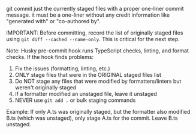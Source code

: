 git commit just the currently staged files with a proper one-liner commit message. it must be a one-liner without any credit information like "generated with" or "co-authored by".

IMPORTANT: Before committing, record the list of originally staged files using `git diff --cached --name-only`. This is critical for the next step.

Note: Husky pre-commit hook runs TypeScript checks, linting, and format checks. If the hook finds problems:
1. Fix the issues (formatting, linting, etc.)
2. ONLY stage files that were in the ORIGINAL staged files list
3. Do NOT stage any files that were modified by formatters/linters but weren't originally staged
4. If a formatter modified an unstaged file, leave it unstaged
5. NEVER use `git add .` or bulk staging commands

Example: If only A.ts was originally staged, but the formatter also modified B.ts (which was unstaged), only stage A.ts for the commit. Leave B.ts unstaged.
